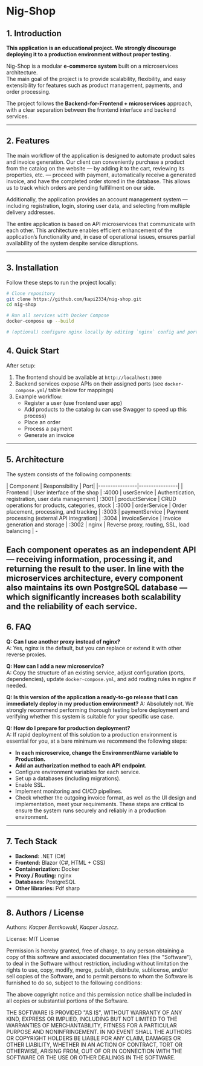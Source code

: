 # Nig-Shop

## 1. Introduction
**This application is an educational project. We strongly discourage deploying it to a production environment without proper testing.**

Nig-Shop is a modular **e-commerce system** built on a microservices architecture.  
The main goal of the project is to provide scalability, flexibility, and easy extensibility for features such as product management, payments, and order processing.  

The project follows the **Backend-for-Frontend + microservices** approach, with a clear separation between the frontend interface and backend services.  

---

## 2. Features

The main workflow of the application is designed to automate product sales and invoice generation. Our client can conveniently purchase a product from the catalog on the website — by adding it to the cart, reviewing its properties, etc. — proceed with payment, automatically receive a generated invoice, and have the completed order stored in the database. This allows us to track which orders are pending fulfillment on our side.

Additionally, the application provides an account management system — including registration, login, storing user data, and selecting from multiple delivery addresses.

The entire application is based on API microservices that communicate with each other. This architecture enables efficient enhancement of the application’s functionality and, in case of operational issues, ensures partial availability of the system despite service disruptions.

---

## 3. Installation

Follow these steps to run the project locally:

```bash
# Clone repository
git clone https://github.com/kapi2334/nig-shop.git
cd nig-shop

# Run all services with Docker Compose
docker-compose up --build

# (optional) configure nginx locally by editing `nginx` config and port mapping
```
## 4. Quick Start

After setup:

1. The frontend should be available at `http://localhost:3000`  
2. Backend services expose APIs on their assigned ports (see `docker-compose.yml`/ table below for mappings)  
3. Example workflow:  
   - Register a user  (use frontend user app)
   - Add products to the catalog (u can use Swagger to speed up this process)  
   - Place an order  
   - Process a payment  
   - Generate an invoice  

---

## 5. Architecture

The system consists of the following components:

| Component      | Responsibility | Port|
|----------------|----------------|
| Frontend       | User interface of the shop | :4000
| userService    | Authentication, registration, user data management | :3001
| productService | CRUD operations for products, categories, stock | :3000
| orderService   | Order placement, processing, and tracking | :3003
| paymentService | Payment processing (external API integration) | :3004
| invoiceService | Invoice generation and storage | :3002
| nginx          | Reverse proxy, routing, SSL, load balancing | -

Each component operates as an independent API — receiving information, processing it, and returning the result to the user.
In line with the microservices architecture, every component also maintains its own PostgreSQL database — which significantly increases both scalability and the reliability of each service.
---

## 6. FAQ

**Q: Can I use another proxy instead of nginx?**  
A: Yes, nginx is the default, but you can replace or extend it with other reverse proxies.  

**Q: How can I add a new microservice?**  
A: Copy the structure of an existing service, adjust configuration (ports, dependencies), update `docker-compose.yml`, and add routing rules in nginx if needed.  

**Q: Is this version of the application a ready-to-go release that I can immediately deploy in my production environment?**
A: Absolutely not. We strongly recommend performing thorough testing before deployment and verifying whether this system is suitable for your specific use case.

**Q: How do I prepare for production deployment?**  
A: If rapid deployment of this solution to a production environment is essential for you, at a bare minimum we recommend the following steps:
- **In each microservice, change the EnvironmentName variable to Production.**
- **Add an authorization method to each API endpoint.**
- Configure environment variables for each service.
- Set up a databases (including migrations).
- Enable SSL.
- Implement monitoring and CI/CD pipelines.
- Check whether the outgoing invoice format, as well as the UI design and implementation, meet your requirements.
These steps are critical to ensure the system runs securely and reliably in a production environment.

---

## 7. Tech Stack

- **Backend:** .NET (C#)  
- **Frontend:** Blazor (C#, HTML + CSS)
- **Containerization:** Docker
- **Proxy / Routing:** nginx  
- **Databases:** PostgreSQL  
- **Other libraries:** Pdf sharp

---

## 8. Authors / License

Authors: *Kacper Bentkowski*, *Kacper Jaszcz*. 

License: MIT License

Permission is hereby granted, free of charge, to any person obtaining a copy
of this software and associated documentation files (the "Software"), to deal
in the Software without restriction, including without limitation the rights
to use, copy, modify, merge, publish, distribute, sublicense, and/or sell
copies of the Software, and to permit persons to whom the Software is
furnished to do so, subject to the following conditions:

The above copyright notice and this permission notice shall be included in all
copies or substantial portions of the Software.

THE SOFTWARE IS PROVIDED "AS IS", WITHOUT WARRANTY OF ANY KIND, EXPRESS OR
IMPLIED, INCLUDING BUT NOT LIMITED TO THE WARRANTIES OF MERCHANTABILITY,
FITNESS FOR A PARTICULAR PURPOSE AND NONINFRINGEMENT. IN NO EVENT SHALL THE
AUTHORS OR COPYRIGHT HOLDERS BE LIABLE FOR ANY CLAIM, DAMAGES OR OTHER
LIABILITY, WHETHER IN AN ACTION OF CONTRACT, TORT OR OTHERWISE, ARISING FROM,
OUT OF OR IN CONNECTION WITH THE SOFTWARE OR THE USE OR OTHER DEALINGS IN THE
SOFTWARE.
